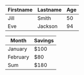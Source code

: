 | Firstname | Lastname | Age |
| --------- | -------- | --- |
| Jill      | Smith    | 50  |
| Eve       | Jackson  | 94  |

| Month    | Savings |
| -------- | ------- |
| January  | $100    |
| February | $80     |
| Sum      | $180    |
